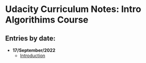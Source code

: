 # Udacity Curriculum Notes: Intro Algorithims Course

## Entries by date:

- **17/September/2022**
    - [Introduction](./17_september_2022/introduction.md)